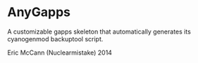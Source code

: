 AnyGapps
========

A customizable gapps skeleton that automatically generates its cyanogenmod backuptool script.

Eric McCann (Nuclearmistake)
2014
